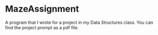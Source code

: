 # MazeAssignment
A program that I wrote for a project in my Data Structures class. You can find the project prompt as a pdf file.
